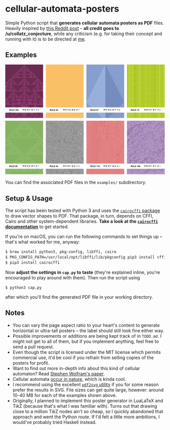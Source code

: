 # cellular-automata-posters

Simple Python script that **generates cellular automata posters as PDF** files. Heavily inspired by [this Reddit post](https://www.reddit.com/r/cellular_automata/comments/6bg60e/2d_cellular_automata_posters/) – **all credit goes to /u/collatz_conjecture**, while any criticism (e.g. for taking their concept and running with it) is to be directed at [me](https://github.com/doersino).


## Examples

![](examples/examples.jpg)

You can find the associated PDF files in the `examples/` subdirectory.


## Setup & Usage

The script has been tested with Python 3 and uses the [`cairocffi` package](https://pypi.python.org/pypi/cairocffi) to draw vector shapes to PDF. That package, in turn, depends on CFFI, Cairo and other system-dependent libraries. **Take a look at the [`cairocffi` documentation](http://cairocffi.readthedocs.io/en/latest/overview.html#installing-cffi)** to get started.

If you're on macOS, you can run the following commands to set things up – that's what worked for me, anyway:

```bash
$ brew install python3, pkg-config, libffi, cairo
$ PKG_CONFIG_PATH=/usr/local/opt/libffi/lib/pkgconfig pip3 install cffi
$ pip3 install cairocffi
```

Now **adjust the settings in `cap.py` to taste** (they're explained inline, you're encouraged to play around with them). Then run the script using

```
$ python3 cap.py
```

after which you'll find the generated PDF file in your working directory.


## Notes

* You can vary the page aspect ratio to your heart's content to generate horizontal or ultra-tall posters – the label should still look fine either way.
* Possible improvements or additions are being kept track of in `TODO.md`. I might not get to all of them, but if you implement anything, feel free to send a pull request.
* Even though the script is licensed under the MIT license which permits commercial use, it'd be cool if you refrain from selling copies of the posters for profit.
* Want to find out more in-depth info about this kind of cellular automaton? Read [Stephen Wolfram's paper](https://lainchan.jp/tech/src/1497017334945.pdf).
* Cellular automata [occur in nature](https://www.reddit.com/r/cellular_automata/comments/2ivi13/cellular_automata_shells/), which is kinda cool.
* I recommend using the excellent [`pdf2svg` utility](http://www.cityinthesky.co.uk/opensource/pdf2svg/) if you for some reason prefer the results in SVG. File sizes can get quite large, however: around 10-40 MB for each of the examples shown above.
* Originally, I planned to implement this poster generator in LuaLaTeX and Ti*k*Z (because that's what I was familiar with). Turns out that drawing close to a million Ti*k*Z nodes ain't so cheap, so I quickly abandoned that approach and went the Python route. If I'd felt a little more ambitions, I would've probably tried Haskell instead.
